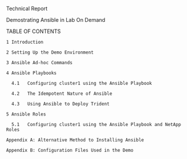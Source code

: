 Technical Report

Demostrating Ansible in Lab On Demand

TABLE OF CONTENTS

    1 Introduction

    2 Setting Up the Demo Environment

    3 Ansible Ad-hoc Commands

    4 Ansible Playbooks

      4.1	Configuring cluster1 using the Ansible Playbook

      4.2	The Idempotent Nature of Ansible

      4.3	Using Ansible to Deploy Trident

    5 Ansible Roles

      5.1	Configuring cluster1 using the Ansible Playbook and NetApp Roles

    Appendix A: Alternative Method to Installing Ansible

    Appendix B: Configuration Files Used in the Demo

